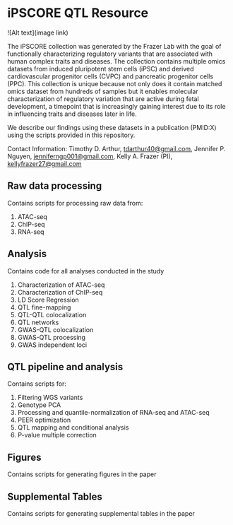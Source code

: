 # iPSCORE QTL Resource

![Alt text](image link)

The iPSCORE collection was generated by the Frazer Lab with the goal of functionally characterizing regulatory variants that are associated with human complex traits and diseases. The collection contains multiple omics datasets from induced pluripotent stem cells (iPSC) and derived cardiovascular progenitor cells (CVPC) and pancreatic progenitor cells (PPC). This collection is unique because not only does it contain matched omics dataset from hundreds of samples but it enables molecular characterization of regulatory variation that are active during fetal development, a timepoint that is increasingly gaining interest due to its role in influencing traits and diseases later in life. 

We describe our findings using these datasets in a publication (PMID:X) using the scripts provided in this repository. 

Contact Information:
Timothy D. Arthur, tdarthur40@gmail.com,
Jennifer P. Nguyen, jenniferngp001@gmail.com,
Kelly A. Frazer (PI), kellyfrazer27@gmail.com

## Raw data processing
Contains scripts for processing raw data from:
1. ATAC-seq
2. ChIP-seq
3. RNA-seq
   
## Analysis
Contains code for all analyses conducted in the study
1. Characterization of ATAC-seq 
2. Characterization of ChIP-seq
3. LD Score Regression 
4. QTL fine-mapping
5. QTL-QTL colocalization
6. QTL networks
7. GWAS-QTL colocalization
8. GWAS-QTL processing
9. GWAS independent loci

## QTL pipeline and analysis
Contains scripts for:
1. Filtering WGS variants
2. Genotype PCA
3. Processing and quantile-normalization of RNA-seq and ATAC-seq
4. PEER optimization
5. QTL mapping and conditional analysis
6. P-value multiple correction

## Figures
Contains scripts for generating figures in the paper

## Supplemental Tables
Contains scripts for generating supplemental tables in the paper

